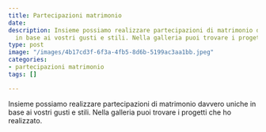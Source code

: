 ```yaml
---
title: Partecipazioni matrimonio
date: 
description: Insieme possiamo realizzare partecipazioni di matrimonio davvero uniche
  in base ai vostri gusti e stili. Nella galleria puoi trovare i progetti che ho realizzato.
type: post
image: "/images/4b17cd3f-6f3a-4fb5-8d6b-5199ac3aa1bb.jpeg"
categories:
- partecipazioni matrimonio
tags: []

---
```

Insieme possiamo realizzare partecipazioni di matrimonio davvero uniche in base ai vostri gusti e stili. Nella galleria puoi trovare i progetti che ho realizzato.